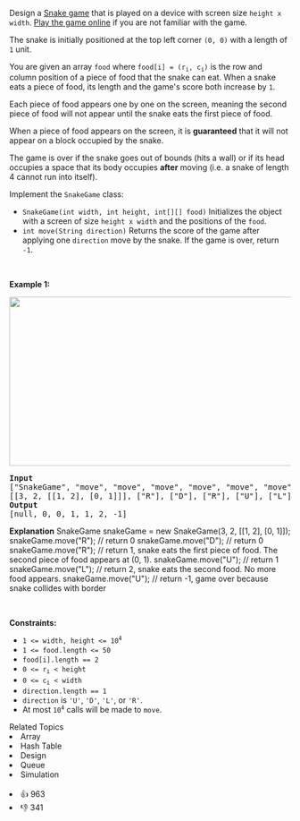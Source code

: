 <p>Design a <a href="https://en.wikipedia.org/wiki/Snake_(video_game)" target="_blank">Snake game</a> that is played on a device with screen size <code>height x width</code>. <a href="http://patorjk.com/games/snake/" target="_blank">Play the game online</a> if you are not familiar with the game.</p>

<p>The snake is initially positioned at the top left corner <code>(0, 0)</code> with a length of <code>1</code> unit.</p>

<p>You are given an array <code>food</code> where <code>food[i] = (r<sub>i</sub>, c<sub>i</sub>)</code> is the row and column position of a piece of food that the snake can eat. When a snake eats a piece of food, its length and the game's score both increase by <code>1</code>.</p>

<p>Each piece of food appears one by one on the screen, meaning the second piece of food will not appear until the snake eats the first piece of food.</p>

<p>When a piece of food appears on the screen, it is <strong>guaranteed</strong> that it will not appear on a block occupied by the snake.</p>

<p>The game is over if the snake goes out of bounds (hits a wall) or if its head occupies a space that its body occupies <strong>after</strong> moving (i.e. a snake of length 4 cannot run into itself).</p>

<p>Implement the <code>SnakeGame</code> class:</p>

<ul> 
 <li><code>SnakeGame(int width, int height, int[][] food)</code> Initializes the object with a screen of size <code>height x width</code> and the positions of the <code>food</code>.</li> 
 <li><code>int move(String direction)</code> Returns the score of the game after applying one <code>direction</code> move by the snake. If the game is over, return <code>-1</code>.</li> 
</ul>

<p>&nbsp;</p> 
<p><strong class="example">Example 1:</strong></p> 
<img alt="" src="https://assets.leetcode.com/uploads/2021/01/13/snake.jpg" style="width: 800px; height: 302px;" /> 
<pre>
<strong>Input</strong>
["SnakeGame", "move", "move", "move", "move", "move", "move"]
[[3, 2, [[1, 2], [0, 1]]], ["R"], ["D"], ["R"], ["U"], ["L"], ["U"]]
<strong>Output</strong>
[null, 0, 0, 1, 1, 2, -1]
</pre>

<strong>Explanation</strong>
SnakeGame snakeGame = new SnakeGame(3, 2, [[1, 2], [0, 1]]);
snakeGame.move(&quot;R&quot;); // return 0
snakeGame.move(&quot;D&quot;); // return 0
snakeGame.move(&quot;R&quot;); // return 1, snake eats the first piece of food. The second piece of food appears at (0, 1).
snakeGame.move(&quot;U&quot;); // return 1
snakeGame.move(&quot;L&quot;); // return 2, snake eats the second food. No more food appears.
snakeGame.move(&quot;U&quot;); // return -1, game over because snake collides with border
</pre>

<p>&nbsp;</p> 
<p><strong>Constraints:</strong></p>

<ul> 
 <li><code>1 &lt;= width, height &lt;= 10<sup>4</sup></code></li> 
 <li><code>1 &lt;= food.length &lt;= 50</code></li> 
 <li><code>food[i].length == 2</code></li> 
 <li><code>0 &lt;= r<sub>i</sub> &lt; height</code></li> 
 <li><code>0 &lt;= c<sub>i</sub> &lt; width</code></li> 
 <li><code>direction.length == 1</code></li> 
 <li><code>direction</code> is <code>'U'</code>, <code>'D'</code>, <code>'L'</code>, or <code>'R'</code>.</li> 
 <li>At most <code>10<sup>4</sup></code> calls will be made to <code>move</code>.</li> 
</ul>

<div><div>Related Topics</div><div><li>Array</li><li>Hash Table</li><li>Design</li><li>Queue</li><li>Simulation</li></div></div><br><div><li>👍 963</li><li>👎 341</li></div>